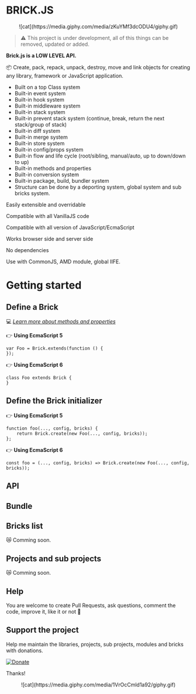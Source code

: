 # BRICK.JS

<p align="center">
![cat](https://media.giphy.com/media/zKuYMf3dcODU4/giphy.gif)
</p>

> ⚠️ This project is under development, all of this things can be removed, updated or added.

__Brick.js is a LOW LEVEL API.__


📦 Create, pack, repack, unpack, destroy, move and link objects for creating any library, framework or JavaScript application.

* Built on a top Class system
* Built-in event system
* Built-in hook system
* Built-in middleware system
* Built-in stack system
* Built-in prevent stack system (continue, break, return the next stack/group of stack)
* Built-in diff system
* Built-in merge system 
* Built-in store system
* Built-in config/props system
* Built-in flow and life cycle (root/sibling, manual/auto, up to down/down to up)
* Built-in methods and properties
* Built-in conversion system
* Built-in package, build, bundler system
* Structure can be done by a deporting system, global system and sub bricks system.

Easily extensible and overridable

Compatible with all VanillaJS code

Compatible with all version of JavaScript/EcmaScript

Works browser side and server side

No dependencies

Use with CommonJS, AMD module, global IIFE.

# Getting started

## Define a Brick

💻 [_Learn more about methods and properties_](#api)

👉 __Using EcmaScript 5__

```
var Foo = Brick.extends(function () {
});
```

👉 __Using EcmaScript 6__

```
class Foo extends Brick {
}
```

## Define the Brick initializer

👉 __Using EcmaScript 5__

```
function foo(..., config, bricks) {
    return Brick.create(new Foo(..., config, bricks));
};
```

👉 __Using EcmaScript 6__

```
const foo = (..., config, bricks) => Brick.create(new Foo(..., config, bricks));
```

## API

## Bundle

## Bricks list

😿 Comming soon.

## Projects and sub projects

😿 Comming soon.

## Help

You are welcome to create Pull Requests, ask questions, comment the code, improve it, like it or not 🙂

## Support the project

Help me maintain the libraries, projects, sub projects, modules and bricks with donations.

[![Donate](https://img.shields.io/badge/Donate-PayPal-green.svg)](https://www.paypal.me/nraibaud/5)

Thanks!

<p align="center">
![cat](https://media.giphy.com/media/1VrOcCmld1a92/giphy.gif)
</p>
